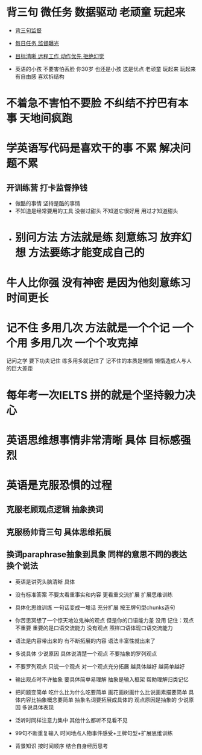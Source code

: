 # 背三句 微任务 数据驱动 老顽童 玩起来
- [背三句监督](https://github.com/nick19910321/study-every-day-english/issues/)
- [每日任务 监督曝光](https://github.com/nick19910321/study-every-day/issues)
- [目标清晰 远程工作 动作优先 拒绝幻觉](https://github.com/nick19910321/fizzBuzz/tree/main)

- 英语的小孩 不要害怕丢脸 你30岁 也还是小孩 这是优点 老顽童 玩起来 玩起来有自由感 喜欢拆结构
# 不着急不害怕不要脸 不纠结不拧巴有本事 天地间疯跑

# 学英语写代码是喜欢干的事 不累 解决问题不累

## 开训练营 打卡监督挣钱

- 做酷的事情 坚持是酷的事情
- 不知道是经常要用的工具 没尝过甜头 不知道它很好用 用过才知道甜头
- # 别问方法 方法就是练 刻意练习 放弃幻想 方法要练才能变成自己的

# 牛人比你强 没有神密 是因为他刻意练习 时间更长

# 记不住 多用几次 方法就是一个个记 一个个用 多用几次 一个个攻克掉

记问之学 要下功夫记住 练多用多就记住了 记不住的本质是懒惰 懒惰造成人与人的巨大差距

# 每年考一次IELTS 拼的就是个坚持毅力决心

# 英语思维想事情非常清晰 具体 目标感强烈

# 英语是克服恐惧的过程 
## 克服老顾观点逻辑 抽象换词 
## 克服杨帅背三句 具体思维拓展

## 换词paraphrase抽象到具象 同样的意思不同的表达 换个说法


- 英语是讲究头脑清晰 具体
- 没有标准答案 不要太看重事实和内容 更看重交流扩展 扩展思维训练
- 具体化思维训练 一句话变成一堆话 充分扩展 按王牌句型chunks造句
- 你苦思冥想了一个惊天地泣鬼神的观点 但是你的口语能力差 没用 记住：观点不重要 重要的是口语交流能力 没有观点 照样口语体现口语交流能力


- 语法是内容带出来的 有不断拓展的内容 语法丰富性就出来了
- 多说具体 少说原因 具体说清楚一个观点 不要抽象的罗列观点
- 不要罗列观点 只说一个观点 对一个观点充分拓展 越具体越好 越简单越好
- 输出观点时不许抽象 要具体简单易理解 抽象是输入框架 帮助理解归类记忆
- 把问题变简单 吃什么比为什么吃要简单 画花画树画什么比说画素描要简单 具体内容比抽象概念要简单 抽象名词要拓展成具体的  观点原因是抽象的 少说原因 多说具体表现



- 泛听时同样注意力集中 其他什么都听不见看不见
- 99句不断重复输入 时间地点人物事件感受+王牌句型+扩展思维训练
- 背景知识 按时间顺序 结合自身经历思考





